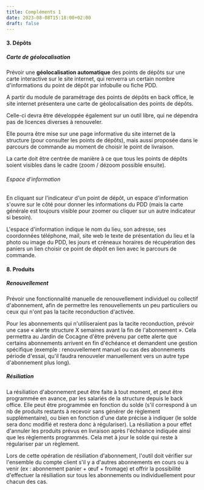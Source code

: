 ```yaml
---
title: Compléments 1
date: 2023-08-08T15:18:00+02:00
draft: false
---
```


#### 3. Dépôts

##### Carte de géolocalisation

Prévoir une **géolocalisation automatique** des points de dépôts sur une carte interactive sur le site internet, qui renverra un certain nombre d'informations du point de dépôt par infobulle ou fiche PDD.

A partir du module de paramétrage des points de dépôts en back office, le site internet présentera une carte de géolocalisation des points de dépôts.

Celle-ci devra être développée également sur un outil libre, qui ne dépendra pas de licences diverses à renouveler.

Elle pourra être mise sur une page informative du site internet de la structure (pour consulter les points de dépôts), mais aussi proposée dans le parcours de commande au moment de choisir le point de livraison.

La carte doit être centrée de manière à ce que tous les points de dépôts soient visibles dans le cadre (zoom / dézoom possible ensuite).

###### Espace d'information

En cliquant sur l'indicateur d'un point de dépôt, un espace d'information s'ouvre sur le côté pour donner les informations du PDD (mais la carte générale est toujours visible pour zoomer ou cliquer sur un autre indicateur si besoin).

L'espace d'information indique le nom du lieu, son adresse, ses coordonnées téléphone, mail, site web le texte de présentation du lieu et la photo ou image du PDD, les jours et créneaux horaires de récupération des paniers un lien choisir ce point de dépôt en lien avec le parcours de commande.

#### 8. Produits

##### Renouvellement

Prévoir une fonctionnalité manuelle de renouvellement individuel ou collectif d'abonnement, afin de permettre les renouvellements un peu particuliers ou ceux qui n'ont pas la tacite reconduction d'activée.

Pour les abonnements qui n'utiliseraient pas la tacite reconduction, prévoir une case « alerte structure X semaines avant la fin de l'abonnement ». Cela permettra au Jardin de Cocagne d'être prévenu par cette alerte que certains abonnements arrivent en fin d'échéance et demandent une gestion spécifique (exemple : renouvellement manuel ou cas des abonnements période d'essai, qu'il faudra renouveler manuellement vers un autre type d'abonnement plus long).

##### Résiliation

La résiliation d'abonnement peut être faite à tout moment, et peut être programmée en avance, par les salariés de la structure depuis le back office. Elle peut être programmée en fonction du solde (s'il correspond à un nb de produits restants à recevoir sans générer de règlement supplémentaire), ou bien en fonction d'une date précise à indiquer (le solde sera donc modifié et restera donc à régulariser). La résiliation a pour effet d'annuler les produits prévus en livraison après l'échéance indiquée ainsi que les règlements programmés. Cela met à jour le solde qui reste à régulariser par un règlement.

Lors de cette opération de résiliation d'abonnement, l'outil doit vérifier sur l'ensemble du compte client s'il y a d'autres abonnements en cours ou à venir (ex : abonnement panier + œuf + fromage) et offrir la possibilité d'effectuer la résiliation sur tous les abonnements ou individuellement pour chacun des cas.
